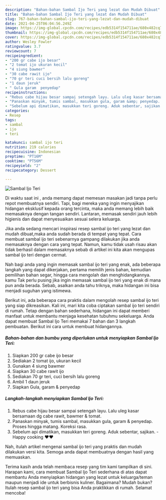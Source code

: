 ```yaml
---
description: "Bahan-bahan Sambal Ijo Teri yang lezat dan Mudah Dibuat"
title: "Bahan-bahan Sambal Ijo Teri yang lezat dan Mudah Dibuat"
slug: 767-bahan-bahan-sambal-ijo-teri-yang-lezat-dan-mudah-dibuat
date: 2021-04-25T06:04:56.249Z
image: https://img-global.cpcdn.com/recipes/edb5314f154711ae/680x482cq70/sambal-ijo-teri-foto-resep-utama.jpg
thumbnail: https://img-global.cpcdn.com/recipes/edb5314f154711ae/680x482cq70/sambal-ijo-teri-foto-resep-utama.jpg
cover: https://img-global.cpcdn.com/recipes/edb5314f154711ae/680x482cq70/sambal-ijo-teri-foto-resep-utama.jpg
author: Wesley Fowler
ratingvalue: 3.7
reviewcount: 7
recipeingredient:
- "200 gr cabe ijo besar"
- "2 tomat ijo ukuran kecil"
- "4 siung bawmer"
- "30 cabe rawit ijo"
- "70 gr teri cuci bersih lalu goreng"
- "1 daun jeruk"
- " Gula garam  penyedap"
recipeinstructions:
- "Rebus cabe hijau besar sampai setengah layu. Lalu uleg kasar bersamaan dg cabe rawit, bawmer &amp; tomat."
- "Panaskan minyak, tumis sambal, masukkan gula, garam &amp; penyedap. Proses hingga matang. Koreksi rasa."
- "Sebelum api dimatikan, masukkan teri goreng. Aduk sebentar, sajikan. Happy cooking ❤❤"
categories:
- Resep
tags:
- sambal
- ijo
- teri

katakunci: sambal ijo teri 
nutrition: 219 calories
recipecuisine: Indonesian
preptime: "PT16M"
cooktime: "PT56M"
recipeyield: "2"
recipecategory: Dessert

---
```



![Sambal Ijo Teri](https://img-global.cpcdn.com/recipes/edb5314f154711ae/680x482cq70/sambal-ijo-teri-foto-resep-utama.jpg)

Di waktu  saat ini , anda memang dapat memesan masakan jadi tanpa perlu repot membuatnya sendiri. Tapi, bagi mereka yang ingin menyajikan hidangan eksklusif kepada orang tercinta, maka anda memang lebih baik memasaknya dengan tangan sendiri. Lantaran, memasak sendiri jauh lebih higienis dan dapat menyesuaikan sesuai selera keluarga.

Jika anda sedang mencari inspirasi resep sambal ijo teri yang lezat dan mudah dibuat,maka anda sudah berada di tempat yang tepat. Cara membuat sambal ijo teri  sebenarnya gampang dilakukan jika anda memasaknya dengan cara yang tepat. Namun, kamu tidak usah risau akan tidak berhasil dalam memasaknya 
sebab di artikel ini kita akan mengupas sambal ijo teri dengan cermat.  



Nah bagi anda yang ingin memasak sambal ijo teri yang enak, ada beberapa langkah yang dapat dikerjakan, pertama memilih jenis bahan, kemudian pemilihan bahan segar, hingga cara mengolah dan menghidangkannya. kamu Tak perlu pusing jika ingin memasak sambal ijo teri yang enak di mana pun anda berada. Sebab, asalkan anda  tahu triknya, maka hidangan ini bisa menjadi suguhan yang istimewa.

Berikut ini, ada beberapa cara praktis  dalam mengolah resep sambal ijo teri yang siap dikreasikan. Kali ini, mari kita coba ciptakan sambal ijo teri sendiri di rumah. Tetap dengan bahan sederhana, hidangan ini dapat memberi manfaat untuk membantu menjaga kesehatan tubuhmu sekeluarga. Anda dapat membuat Sambal Ijo Teri memakai 7 bahan dan 3 langkah pembuatan. Berikut ini cara untuk membuat hidangannya.

<!--inarticleads1-->

##### Bahan-bahan dan bumbu yang diperlukan untuk menyiapkan Sambal Ijo Teri:

1. Siapkan 200 gr cabe ijo besar
1. Sediakan 2 tomat ijo, ukuran kecil
1. Gunakan 4 siung bawmer
1. Siapkan 30 cabe rawit ijo
1. Sediakan 70 gr teri, cuci bersih lalu goreng
1. Ambil 1 daun jeruk
1. Siapkan  Gula, garam &amp; penyedap




<!--inarticleads2-->

##### Langkah-langkah menyiapkan Sambal Ijo Teri:

1. Rebus cabe hijau besar sampai setengah layu. Lalu uleg kasar bersamaan dg cabe rawit, bawmer &amp; tomat.
1. Panaskan minyak, tumis sambal, masukkan gula, garam &amp; penyedap. Proses hingga matang. Koreksi rasa.
1. Sebelum api dimatikan, masukkan teri goreng. Aduk sebentar, sajikan. - Happy cooking ❤❤




Nah, itulah artikel mengenai  sambal ijo teri  yang praktis dan mudah dilakukan versi kita. Semoga anda dapat membuatnya dengan hasil yang memuaskan. 

Terima kasih anda telah membaca resep yang tim kami tampilkan di sini. Harapan kami, cara membuat  Sambal Ijo Teri sederhana di atas dapat membantu Anda menyiapkan hidangan yang lezat untuk keluarga/teman maupun menjadi ide untuk berbisnis kuliner. Bagaimana? Mudah bukan? Itulah resep sambal ijo teri yang bisa Anda praktikkan di rumah. Selamat mencoba!

